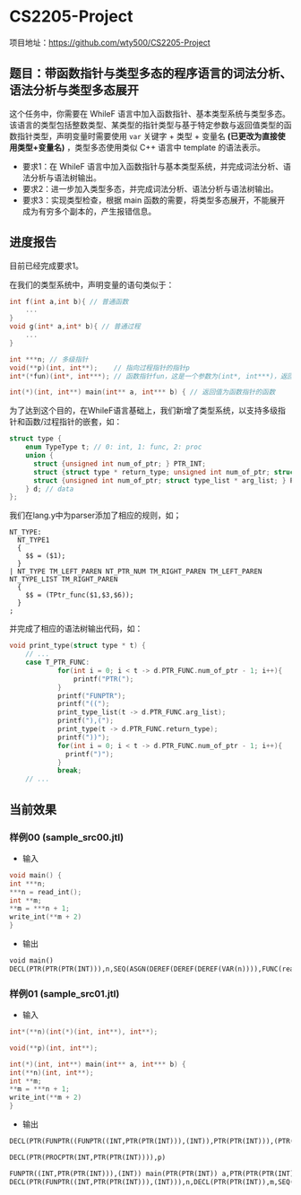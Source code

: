 # CS2205-Project

项目地址：https://github.com/wty500/CS2205-Project

## 题目：带函数指针与类型多态的程序语言的词法分析、语法分析与类型多态展开

这个任务中，你需要在 WhileF 语言中加入函数指针、基本类型系统与类型多态。该语言的类型包括整数类型、某类型的指针类型与基于特定参数与返回值类型的函数指针类型，声明变量时需要使用 `var` 关键字 + 类型 + 变量名 **(已更改为直接使用类型+变量名)** ，类型多态使用类似 C++ 语言中 template 的语法表示。
- 要求1：在 WhileF 语言中加入函数指针与基本类型系统，并完成词法分析、语法分析与语法树输出。
- 要求2：进一步加入类型多态，并完成词法分析、语法分析与语法树输出。
- 要求3：实现类型检查，根据 main 函数的需要，将类型多态展开，不能展开成为有穷多个副本的，产生报错信息。

## 进度报告

目前已经完成要求1。

在我们的类型系统中，声明变量的语句类似于：

```C
int f(int a,int b){ // 普通函数
	...
}
void g(int* a,int* b){ // 普通过程
	...
}

int ***n; // 多级指针
void(**p)(int, int**);    // 指向过程指针的指针p
int*(*fun)(int*, int***); // 函数指针fun，这是一个参数为(int*, int***)，返回值为int*的函数

int(*)(int, int**) main(int** a, int*** b) { // 返回值为函数指针的函数
```



为了达到这个目的，在WhileF语言基础上，我们新增了类型系统，以支持多级指针和函数/过程指针的嵌套，如：

```c
struct type {
    enum TypeType t; // 0: int, 1: func, 2: proc
    union {
      struct {unsigned int num_of_ptr; } PTR_INT;
      struct {struct type * return_type; unsigned int num_of_ptr; struct type_list * arg_list; } PTR_FUNC;
      struct {unsigned int num_of_ptr; struct type_list * arg_list; } PTR_PROC;
    } d; // data
};
```

我们在lang.y中为parser添加了相应的规则，如；

```
NT_TYPE:
  NT_TYPE1
  {
    $$ = ($1);
  }
| NT_TYPE TM_LEFT_PAREN NT_PTR_NUM TM_RIGHT_PAREN TM_LEFT_PAREN NT_TYPE_LIST TM_RIGHT_PAREN
  {
    $$ = (TPtr_func($1,$3,$6));
  }
;
```

并完成了相应的语法树输出代码，如：

```C
void print_type(struct type * t) {
    // ...
    case T_PTR_FUNC:
            for(int i = 0; i < t -> d.PTR_FUNC.num_of_ptr - 1; i++){
                printf("PTR(");
            }
            printf("FUNPTR");
            printf("((");
            print_type_list(t -> d.PTR_FUNC.arg_list);
            printf("),(");
            print_type(t -> d.PTR_FUNC.return_type);
            printf("))");
            for(int i = 0; i < t -> d.PTR_FUNC.num_of_ptr - 1; i++){
              printf(")");
            }
            break;
    // ...
```

## 当前效果

### 样例00 (sample_src00.jtl)

- 输入

```C
void main() {
int ***n;
***n = read_int();
int **m;
**m = ***n + 1;
write_int(**m + 2)
}
```

- 输出

```lisp
void main()
DECL(PTR(PTR(PTR(INT))),n,SEQ(ASGN(DEREF(DEREF(DEREF(VAR(n)))),FUNC(read_int)),DECL(PTR(PTR(INT)),m,SEQ(ASGN(DEREF(DEREF(VAR(m))),PLUS(DEREF(DEREF(DEREF(VAR(n)))),CONST(1))),PROC(write_int,PLUS(DEREF(DEREF(VAR(m))),CONST(2)))))))
```

  

### 样例01 (sample_src01.jtl)

- 输入

```c
int*(**n)(int(*)(int, int**), int**);

void(**p)(int, int**);

int(*)(int, int**) main(int** a, int*** b) {
int(**n)(int, int**);
int **m;
**m = ***n + 1;
write_int(**m + 2)
}

```

- 输出

```lisp
DECL(PTR(FUNPTR((FUNPTR((INT,PTR(PTR(INT))),(INT)),PTR(PTR(INT))),(PTR(INT)))),n)

DECL(PTR(PROCPTR(INT,PTR(PTR(INT)))),p)

FUNPTR((INT,PTR(PTR(INT))),(INT)) main(PTR(PTR(INT)) a,PTR(PTR(PTR(INT))) b)
DECL(PTR(FUNPTR((INT,PTR(PTR(INT))),(INT))),n,DECL(PTR(PTR(INT)),m,SEQ(ASGN(DEREF(DEREF(VAR(m))),PLUS(DEREF(DEREF(DEREF(VAR(n)))),CONST(1))),PROC(write_int,PLUS(DEREF(DEREF(VAR(m))),CONST(2))))))
```

  
